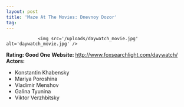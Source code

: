 ```yaml
---
layout: post
title: 'Maze At The Movies: Dnevnoy Dozor'
tag: 
---
```



                <img src='/uploads/daywatch_movie.jpg' alt='daywatch_movie.jpg' />
<p><strong>Rating: Good One</strong>
<strong>Website: </strong><a href="http://www.foxsearchlight.com/daywatch/"><a href="http://www.foxsearchlight.com/daywatch/">http://www.foxsearchlight.com/daywatch/</a></a>
<strong>Actors:</strong></p>
<ul>
    <li>Konstantin Khabensky</li>
    <li>Mariya Poroshina</li>
    <li>Vladimir Menshov</li>
    <li>Galina Tyunina</li>
    <li>Viktor Verzhbitsky</li>
</ul>
            
